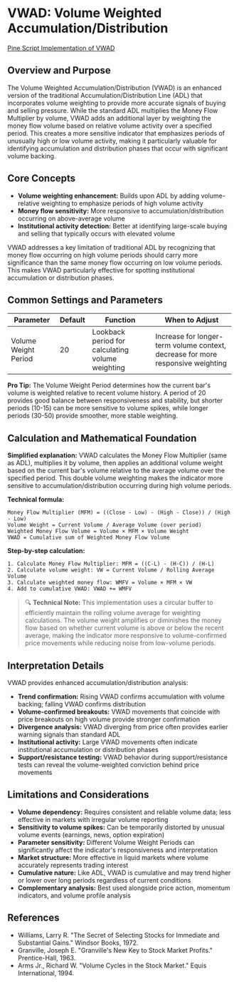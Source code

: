 # VWAD: Volume Weighted Accumulation/Distribution

[Pine Script Implementation of VWAD](https://github.com/mihakralj/pinescript/blob/main/indicators/volume/vwad.pine)

## Overview and Purpose

The Volume Weighted Accumulation/Distribution (VWAD) is an enhanced version of the traditional Accumulation/Distribution Line (ADL) that incorporates volume weighting to provide more accurate signals of buying and selling pressure. While the standard ADL multiplies the Money Flow Multiplier by volume, VWAD adds an additional layer by weighting the money flow volume based on relative volume activity over a specified period. This creates a more sensitive indicator that emphasizes periods of unusually high or low volume activity, making it particularly valuable for identifying accumulation and distribution phases that occur with significant volume backing.

## Core Concepts

* **Volume weighting enhancement:** Builds upon ADL by adding volume-relative weighting to emphasize periods of high volume activity
* **Money flow sensitivity:** More responsive to accumulation/distribution occurring on above-average volume
* **Institutional activity detection:** Better at identifying large-scale buying and selling that typically occurs with elevated volume

VWAD addresses a key limitation of traditional ADL by recognizing that money flow occurring on high volume periods should carry more significance than the same money flow occurring on low volume periods. This makes VWAD particularly effective for spotting institutional accumulation or distribution phases.

## Common Settings and Parameters

| Parameter | Default | Function | When to Adjust |
|-----------|---------|----------|---------------|
| Volume Weight Period | 20 | Lookback period for calculating volume weighting | Increase for longer-term volume context, decrease for more responsive weighting |

**Pro Tip:** The Volume Weight Period determines how the current bar's volume is weighted relative to recent volume history. A period of 20 provides good balance between responsiveness and stability, but shorter periods (10-15) can be more sensitive to volume spikes, while longer periods (30-50) provide smoother, more stable weighting.

## Calculation and Mathematical Foundation

**Simplified explanation:**
VWAD calculates the Money Flow Multiplier (same as ADL), multiplies it by volume, then applies an additional volume weight based on the current bar's volume relative to the average volume over the specified period. This double volume weighting makes the indicator more sensitive to accumulation/distribution occurring during high volume periods.

**Technical formula:**
```
Money Flow Multiplier (MFM) = ((Close - Low) - (High - Close)) / (High - Low)
Volume Weight = Current Volume / Average Volume (over period)
Weighted Money Flow Volume = Volume × MFM × Volume Weight
VWAD = Cumulative sum of Weighted Money Flow Volume
```

**Step-by-step calculation:**
```
1. Calculate Money Flow Multiplier: MFM = ((C-L) - (H-C)) / (H-L)
2. Calculate volume weight: VW = Current Volume / Rolling Average Volume
3. Calculate weighted money flow: WMFV = Volume × MFM × VW
4. Add to cumulative VWAD: VWAD += WMFV
```

> 🔍 **Technical Note:** This implementation uses a circular buffer to efficiently maintain the rolling volume average for weighting calculations. The volume weight amplifies or diminishes the money flow based on whether current volume is above or below the recent average, making the indicator more responsive to volume-confirmed price movements while reducing noise from low-volume periods.

## Interpretation Details

VWAD provides enhanced accumulation/distribution analysis:

* **Trend confirmation:** Rising VWAD confirms accumulation with volume backing; falling VWAD confirms distribution
* **Volume-confirmed breakouts:** VWAD movements that coincide with price breakouts on high volume provide stronger confirmation
* **Divergence analysis:** VWAD diverging from price often provides earlier warning signals than standard ADL
* **Institutional activity:** Large VWAD movements often indicate institutional accumulation or distribution phases
* **Support/resistance testing:** VWAD behavior during support/resistance tests can reveal the volume-weighted conviction behind price movements

## Limitations and Considerations

* **Volume dependency:** Requires consistent and reliable volume data; less effective in markets with irregular volume reporting
* **Sensitivity to volume spikes:** Can be temporarily distorted by unusual volume events (earnings, news, option expiration)
* **Parameter sensitivity:** Different Volume Weight Periods can significantly affect the indicator's responsiveness and interpretation
* **Market structure:** More effective in liquid markets where volume accurately represents trading interest
* **Cumulative nature:** Like ADL, VWAD is cumulative and may trend higher or lower over long periods regardless of current conditions
* **Complementary analysis:** Best used alongside price action, momentum indicators, and volume profile analysis

## References

* Williams, Larry R. "The Secret of Selecting Stocks for Immediate and Substantial Gains." Windsor Books, 1972.
* Granville, Joseph E. "Granville's New Key to Stock Market Profits." Prentice-Hall, 1963.
* Arms Jr., Richard W. "Volume Cycles in the Stock Market." Equis International, 1994.
